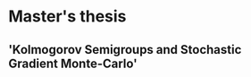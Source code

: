 Master's thesis 
===============

'Kolmogorov Semigroups and Stochastic Gradient Monte-Carlo'
-----------------------------------------------------------


